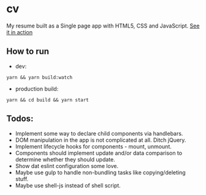 # cv

My resume built as a Single page app with HTML5, CSS and JavaScript. [See it in action](https://simeonov-resume.herokuapp.com/)

## How to run

- dev:
```
yarn && yarn build:watch
```

- production build:
```
yarn && cd build && yarn start
```

## Todos:
- Implement some way to declare child components via handlebars.
- DOM manipulation in the app is not complicated at all. Ditch jQuery.
- Implement lifecycle hooks for components - mount, unmount.
- Components should implement update and/or data comparison to determine whether they should update.
- Show dat eslint configuration some love.
- Maybe use gulp to handle non-bundling tasks like copying/deleting stuff.
- Maybe use shell-js instead of shell script.
